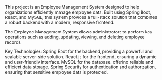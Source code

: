 This project is an Employee Management System designed to help organizations efficiently manage employee data. Built using Spring Boot, React, and MySQL, this system provides a full-stack solution that combines a robust backend with a modern, responsive frontend.

The Employee Management System allows administrators to perform key operations such as adding, updating, viewing, and deleting employee records.

Key Technologies:
Spring Boot for the backend, providing a powerful and scalable server-side solution.
React.js for the frontend, ensuring a dynamic and user-friendly interface.
MySQL for the database, offering reliable and efficient data storage.
Spring Security for authentication and authorization, ensuring that sensitive employee data is protected.
